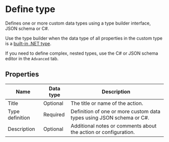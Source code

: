 # Define type

Defines one or more custom data types using a type builder interface, JSON schema or C#.

Use the type builder when the data type of all properties in the custom type is a [built-in .NET type](https://learn.microsoft.com/en-us/dotnet/csharp/language-reference/builtin-types/built-in-types).  

If you need to define complex, nested types, use the C# or JSON schema editor in the `Advanced` tab.


<!-- ![img](../../../../images/flow/decrement-value.png)

<br/> -->

## Properties

| Name         | Data type       | Description                                       |
|--------------|-----------------|---------------------------------------------------|
| Title           | Optional | The title or name of the action.     |
| Type definition         | Required   | Definition of one or more custom data types using JSON schema or C#. |
| Description   | Optional      | Additional notes or comments about the action or configuration.   |
